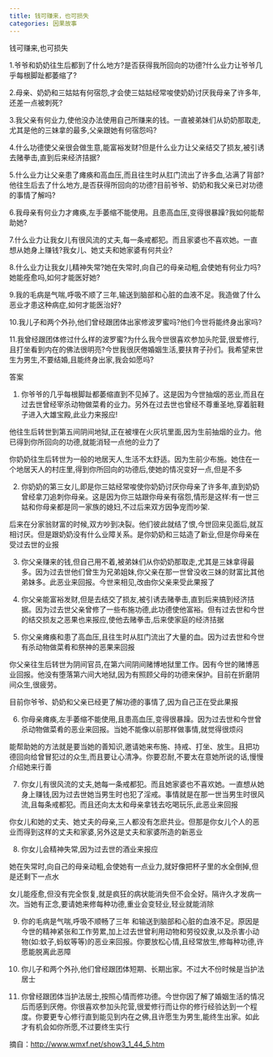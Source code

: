 ```yaml
---
title: 钱可赚来，也可损失
categories: 因果故事
---
```


	   
钱可赚来,也可损失

1.爷爷和奶奶往生后都到了什么地方?是否获得我所回向的功德?什么业力让爷爷几乎每根脚趾都萎缩了?

2.母亲、奶奶和三姑姑有何宿怨,才会使三姑姑经常唆使奶奶讨厌我母亲了许多年,还差一点被刺死?

3.我父亲有何业力,使他没办法使用自己所赚来的钱。一直被弟妹们从奶奶那取走,尤其是他的三妹拿的最多,父亲跟她有何宿怨吗?

4.什么功德使父亲很会做生意,能富裕发财?但是什么业力让父亲结交了损友,被引诱去赌拳击,直到后来经济拮据?

5.什么业力让父亲患了瘫痪和高血压,而且往生时从肛门流出了许多血,沾满了背部?他往生后去了什么地方,是否获得所回向的功德?目前爷爷、奶奶和我父亲已对功德的事情了解吗?

6.我母亲有何业力才瘫痪,左手萎缩不能使用。且患高血压,变得很暴躁?我如何能帮助她?

7.什么业力让我女儿有很风流的丈夫,每一条戒都犯。而且家婆也不喜欢她。一直想从她身上赚钱?我女儿、她丈夫和她家婆有何共业?

8.什么业力让我女儿精神失常?她在失常时,向自己的母亲动粗,会使她有何业力吗?她能痊愈吗,如何才能医好她?

9.我的毛病是气喘,呼吸不顺了三年,输送到脑部和心脏的血液不足。我造做了什么恶业才患这种病症,如何才能医治好?

10.我儿子和两个外孙,他们曾经跟团体出家修波罗蜜吗?他们今世将能终身出家吗?

11.我曾经跟团体修过什么样的波罗蜜?为什么我今世很喜欢参加头陀营,很爱修行,且打坐看到内在的佛法很明亮?今世我很厌倦婚姻生活,要扶育子孙们。我希望来世生为男生,不要结婚,且能终身出家,我会如愿吗?

答案

1. 你爷爷的几乎每根脚趾都萎缩直到不见掉了。这是因为今世抽烟的恶业,而且在过去世曾经宰杀动物做菜肴的业力。另外在过去世也曾经不尊重圣地,穿着脏鞋子进入大雄宝殿,此业力来报应!

他往生后转世到第五间阴间地狱,正在被埋在火灰坑里面,因为生前抽烟的业力。他已得到你所回向的功德,就能消轻一点他的业力了

你奶奶往生后转世为一般的地居天人,生活不太舒适。因为生前少布施。她住在一个地居天人的村庄里,得到你所回向的功德后,使她的情况变好一点,但是不多

2. 你奶奶的第三女儿,即是你三姑经常唆使你奶奶讨厌你母亲了许多年,直到奶奶曾经拿刀追刺你母亲。这是因为你三姑跟你母亲有宿怨,情形是这样:有一世三姑和你母亲都是同一家族的媳妇,不过后来双方因争宠而吵架.

后来在分家翁财富的时候,双方吵到决裂。他们彼此就结了恨,今世回来见面后,就互相讨厌。但是跟奶奶没有什么业障关系。是你奶奶和三姑造了新业,但是你母亲在受过去世的业报

3. 你父亲赚来的钱,但自己用不着,被弟妹们从你奶奶那取走,尤其是三妹拿得最多。因为过去世他们曾生为兄弟姐妹,你父亲在那一世曾没收三妹的财富比其他弟妹多。此恶业来回报。今世来相见,改由你父亲来受此果报了

4. 你父亲能富裕发财,但是去结交了损友,被引诱去赌拳击,直到后来搞到经济拮据。因为过去世父亲曾修了一些布施功德,此功德使他富裕。但有过去世和今世的结交损友之恶果也来报应,使他去赌拳击,后来使家庭的经济拮据

5. 你父亲瘫痪和患了高血压,且往生时从肛门流出了大量的血。因为过去世和今世有杀动物做菜肴和祭神的恶果来回报

你父亲往生后转世为阴间官员,在第六间阴间赌博地狱里工作。因有今世的赌博恶业回报。他没有堕落第六间大地狱,因为有照顾父母的功德来保护。目前在折磨阴间众生,很疲劳。

目前你爷爷、奶奶和父亲已经更了解功德的事情了,因为自己正在受此果报

6. 你母亲瘫痪,左手萎缩不能使用,且患高血压,变得很暴躁。因为过去世和今世曾杀动物做菜肴的恶业来回报。当她不能像以前那样做事情,就觉得很烦闷

能帮助她的方法就是要当她的善知识,邀请她来布施、持戒、打坐、放生。且把功德回向给曾冒犯过的众生,而且要让心清净。你要忍耐,不要太在意她所说的话,慢慢介绍她来行善

7. 你女儿有很风流的丈夫,她每一条戒都犯。而且她家婆也不喜欢她。一直想从她身上赚钱,因为过去世她当男生时也犯了淫戒。事情就是在那一世当男生时很风流,且每条戒都犯。而且还向太太和母亲拿钱去吃喝玩乐,此恶业来回报

你女儿和她的丈夫、她丈夫的母亲,三人都没有怎麽共业。但那是你女儿个人的恶业而得到这样的丈夫和家婆,另外这是丈夫和家婆所造的新恶业

8. 你女儿会精神失常,因为过去世的酒业来报应

她在失常时,向自己的母亲动粗,会使她有一点业力,就好像把杯子里的水全倒掉,但是还剩下一点水

女儿能痊愈,但没有完全恢复,就是疯狂的病状能消失但不会全好。隔许久才发病一次。当她有正念,要请她来修每种功德,重业会变轻业,轻业就能消除

9. 你的毛病是气喘,呼吸不顺畅了三年 和输送到脑部和心脏的血液不足。原因是今世的精神紧张和工作劳累,加上过去世曾利用动物和劳役奴隶,以及杀害小动物(如:蚊子,蚂蚁等等)的恶业来回报。你要放松心情,且经常放生,修每种功德,许愿能脱离此恶障

10. 你儿子和两个外孙,他们曾经跟团体短期、长期出家。不过大不份时候是当护法居士

11. 你曾经跟团体当护法居士,按照心情而修功德。今世你因了解了婚姻生活的情况后而感到厌倦。你很喜欢参加头陀营,很爱修行而让你的修行经验达到一个程度。你要更专心修行直到能见到内在之佛,且许愿生为男生,能终生出家。如此才有机会如你所愿,不过要终生实行

摘自：http://www.wmxf.net/show3_1_44_5.htm